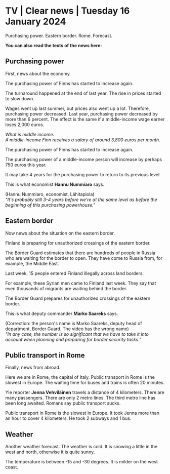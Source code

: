 TV \| Clear news \| Tuesday 16 January 2024
=======================================

Purchasing power. Eastern border. Rome. Forecast.

**You can also read the texts of the news here:**

Purchasing power
---------

First, news about the economy.

The purchasing power of Finns has started to increase again.

The turnaround happened at the end of last year. The rise in prices started to slow down.

Wages went up last summer, but prices also went up a lot. Therefore, purchasing power decreased. Last year, purchasing power decreased by more than 6 percent. The effect is the same if a middle-income wage earner loses 2,000 euros.

*What is middle income.\
A middle-income Finn receives a salary of around 3,800 euros per month.*

The purchasing power of Finns has started to increase again.

The purchasing power of a middle-income person will increase by perhaps 750 euros this year.

It may take 4 years for the purchasing power to return to its previous level.

This is what economist **Hannu Nummiaro** says.

(Hannu Nummiaro, economist, Lähitapiola)\
*"It's probably still 3-4 years before we're at the same level as before the beginning of this purchasing powerhouse."*

Eastern border
-------

Now news about the situation on the eastern border.

Finland is preparing for unauthorized crossings of the eastern border.

The Border Guard estimates that there are hundreds of people in Russia who are waiting for the border to open. They have come to Russia from, for example, the Middle East.

Last week, 15 people entered Finland illegally across land borders.

For example, these Syrian men came to Finland last week. They say that even thousands of migrants are waiting behind the border.

The Border Guard prepares for unauthorized crossings of the eastern border.

This is what deputy commander **Marko Saareks** says.

(Correction: the person's name is Marko Saareks, deputy head of department, Border Guard. The video has the wrong name)\
*"In any case, the number is so significant that we have to take it into account when planning and preparing for border security tasks."*

Public transport in Rome
---------------------

Finally, news from abroad.

Here we are in Rome, the capital of Italy. Public transport in Rome is the slowest in Europe. The waiting time for buses and trains is often 20 minutes.

Yle reporter **Jenna Vehviläinen** travels a distance of 4 kilometers. There are many passengers. There are only 2 metro lines. The third metro line has been long awaited. Romans say public transport sucks.

Public transport in Rome is the slowest in Europe. It took Jenna more than an hour to cover 4 kilometers. He took 2 subways and 1 bus.

Weather
---

Another weather forecast. The weather is cold. It is snowing a little in the west and north, otherwise it is quite sunny.

The temperature is between -15 and -30 degrees. It is milder on the west coast.
